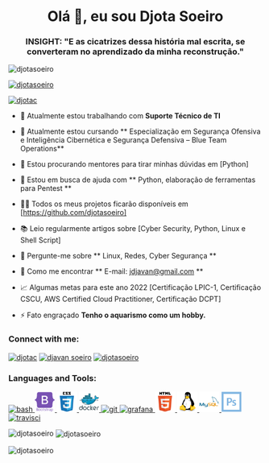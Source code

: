 <h1 align="center">Olá 👋, eu sou Djota Soeiro</h1>
<h3 align="center">INSIGHT: "E as cicatrizes dessa história mal escrita, se converteram no aprendizado da minha reconstrução."</h3>

<p align="left"> <img src="https://komarev.com/ghpvc/?username=djotasoeiro&label=Profile%20views&color=0e75b6&style=flat" alt="djotasoeiro" /> </p>

<p align="left"> <a href="https://github.com/ryo-ma/github-profile-trophy"><img src="https://github-profile-trophy.vercel.app/?username=djotasoeiro" alt="djotasoeiro" /></a> </p>

<p align="left"> <a href="https://twitter.com/djotac" target="blank"><img src="https://img.shields.io/twitter/follow/djotac?logo=twitter&style=for-the-badge" alt="djotac" /></a> </p>

- 🔭 Atualmente estou trabalhando com **Suporte Técnico de TI**

- 🌱 Atualmente estou cursando ** Especialização em Segurança Ofensiva e Inteligência Cibernética e Segurança Defensiva – Blue Team Operations**

- 📝 Estou procurando mentores para tirar minhas dúvidas em [Python]

- 🤝 Estou em busca de ajuda com ** Python, elaboração de ferramentas para Pentest **

- 👨‍💻 Todos os meus projetos ficarão disponíveis em [https://github.com/djotasoeiro]

- 📚 Leio regularmente artigos sobre [Cyber Security, Python, Linux e Shell Script]

- 💬 Pergunte-me sobre ** Linux, Redes, Cyber Segurança **

- 📨 Como me encontrar ** E-mail: jdjavan@gmail.com **

- 📈 Algumas metas para este ano 2022 [Certificação LPIC-1, Certificação CSCU, AWS Certified Cloud Practitioner, Certificação DCPT]

- ⚡ Fato engraçado **Tenho o aquarismo como um hobby.**

<h3 align="left">Connect with me:</h3>
<p align="left">
<a href="https://twitter.com/djotac" target="blank"><img align="center" src="https://cdn.jsdelivr.net/npm/simple-icons@3.0.1/icons/twitter.svg" alt="djotac" height="30" width="40" /></a>
<a href="https://linkedin.com/in/djavan soeiro" target="blank"><img align="center" src="https://cdn.jsdelivr.net/npm/simple-icons@3.0.1/icons/linkedin.svg" alt="djavan soeiro" height="30" width="40" /></a>
<a href="https://instagram.com/djotasoeiro" target="blank"><img align="center" src="https://cdn.jsdelivr.net/npm/simple-icons@3.0.1/icons/instagram.svg" alt="djotasoeiro" height="30" width="40" /></a>
</p>

<h3 align="left">Languages and Tools:</h3>
<p align="left"> <a href="https://www.gnu.org/software/bash/" target="_blank"> <img src="https://www.vectorlogo.zone/logos/gnu_bash/gnu_bash-icon.svg" alt="bash" width="40" height="40"/> </a> <a href="https://getbootstrap.com" target="_blank"> <img src="https://raw.githubusercontent.com/devicons/devicon/master/icons/bootstrap/bootstrap-plain-wordmark.svg" alt="bootstrap" width="40" height="40"/> </a> <a href="https://www.w3schools.com/css/" target="_blank"> <img src="https://raw.githubusercontent.com/devicons/devicon/master/icons/css3/css3-original-wordmark.svg" alt="css3" width="40" height="40"/> </a> <a href="https://www.docker.com/" target="_blank"> <img src="https://raw.githubusercontent.com/devicons/devicon/master/icons/docker/docker-original-wordmark.svg" alt="docker" width="40" height="40"/> </a> <a href="https://git-scm.com/" target="_blank"> <img src="https://www.vectorlogo.zone/logos/git-scm/git-scm-icon.svg" alt="git" width="40" height="40"/> </a> <a href="https://grafana.com" target="_blank"> <img src="https://www.vectorlogo.zone/logos/grafana/grafana-icon.svg" alt="grafana" width="40" height="40"/> </a> <a href="https://www.w3.org/html/" target="_blank"> <img src="https://raw.githubusercontent.com/devicons/devicon/master/icons/html5/html5-original-wordmark.svg" alt="html5" width="40" height="40"/> </a> <a href="https://www.linux.org/" target="_blank"> <img src="https://raw.githubusercontent.com/devicons/devicon/master/icons/linux/linux-original.svg" alt="linux" width="40" height="40"/> </a> <a href="https://www.mysql.com/" target="_blank"> <img src="https://raw.githubusercontent.com/devicons/devicon/master/icons/mysql/mysql-original-wordmark.svg" alt="mysql" width="40" height="40"/> </a> <a href="https://www.photoshop.com/en" target="_blank"> <img src="https://raw.githubusercontent.com/devicons/devicon/master/icons/photoshop/photoshop-line.svg" alt="photoshop" width="40" height="40"/> </a> <a href="https://travis-ci.org" target="_blank"> <img src="https://www.vectorlogo.zone/logos/travis-ci/travis-ci-icon.svg" alt="travisci" width="40" height="40"/> </a> </p>

<p><img align="left" src="https://github-readme-stats.vercel.app/api/top-langs?username=djotasoeiro&show_icons=true&locale=en&layout=compact" alt="djotasoeiro" /></p>

<p>&nbsp;<img align="center" src="https://github-readme-stats.vercel.app/api?username=djotasoeiro&show_icons=true&locale=en" alt="djotasoeiro" /></p>

<p><img align="center" src="https://github-readme-streak-stats.herokuapp.com/?user=djotasoeiro&" alt="djotasoeiro" /></p>
